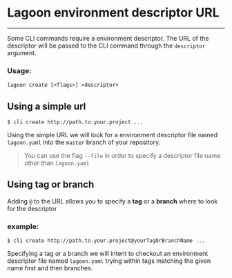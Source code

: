 # Lagoon environment descriptor URL
___

Some CLI commands require a environment descriptor. The URL of the descriptor will be passed to the CLI command through the `descriptor` argument.

### Usage: 

`lagoon create [<flags>] <descriptor> `


## Using a simple url

`$ cli create http://path.to.your.project ...`

Using the simple URL we will look for a environment descriptor file named `lagoon.yaml` into the `master` branch of your repository.

> You can use the flag `--file` in order to specify a descriptor file name other than  `lagoon.yaml` 


## Using tag or branch

Adding `@` to the URL allows you to specify a **tag** or a **branch** where to look for the descriptor 


### example:

`$ cli create http://path.to.your.project@yourTagOrBranchName ...`


Specifying a tag or a branch we will intent to checkout an environment descriptor file named `lagoon.yaml` trying within tags matching the given name first and then branches.






